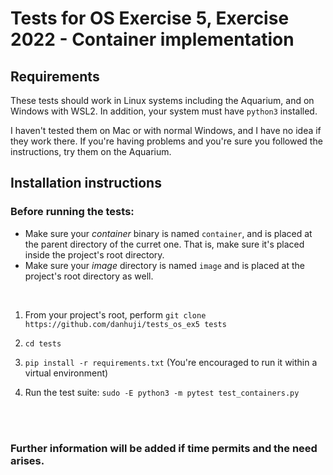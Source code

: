 # Tests for OS Exercise 5, Exercise 2022 - Container implementation

## Requirements

These tests should work in Linux systems including the Aquarium, and on Windows with WSL2.
In addition, your system must have `python3` installed.

I haven't tested them on Mac or with normal Windows, and I have no idea if they work there. If you're having problems and you're sure you followed
the instructions, try them on the Aquarium.

## Installation instructions

### Before running the tests: 
   * Make sure your *container* binary is named `container`, and is placed at the parent directory of the curret one. That is, make sure it's placed inside the project's root directory.
   * Make sure your *image* directory is named `image` and is placed at the project's root directory as well.

<br />

1. From your project's root, perform `git clone https://github.com/danhuji/tests_os_ex5 tests`

2. `cd tests`

3. `pip install -r requirements.txt` (You're encouraged to run it within a virtual environment)

4. Run the test suite: `sudo -E python3 -m pytest test_containers.py` 

<br />
<br />

### Further information will be added if time permits and the need arises.

